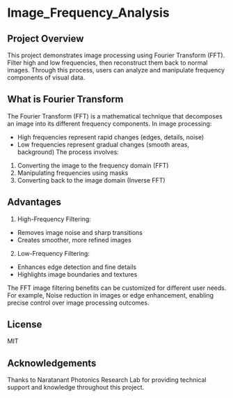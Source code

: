 # Image_Frequency_Analysis

## Project Overview

This project demonstrates image processing using Fourier Transform (FFT). Filter high and low frequencies, then reconstruct them back to normal images. Through this process, users can analyze and manipulate frequency components of visual data.

## What is Fourier Transform

The Fourier Transform (FFT) is a mathematical technique that decomposes an image into its different frequency components. In image processing:
* High frequencies represent rapid changes (edges, details, noise)
* Low frequencies represent gradual changes (smooth areas, background)
The process involves:
1. Converting the image to the frequency domain (FFT)
2. Manipulating frequencies using masks
3. Converting back to the image domain (Inverse FFT)

## Advantages

1. High-Frequency Filtering:
* Removes image noise and sharp transitions
* Creates smoother, more refined images

2. Low-Frequency Filtering:
* Enhances edge detection and fine details
* Highlights image boundaries and textures

The FFT image filtering benefits can be customized for different user needs. For example, Noise reduction in images or edge enhancement, enabling precise control over image processing outcomes.

## License

MIT

## Acknowledgements

Thanks to Naratanant Photonics Research Lab for providing technical support and knowledge throughout this project.
